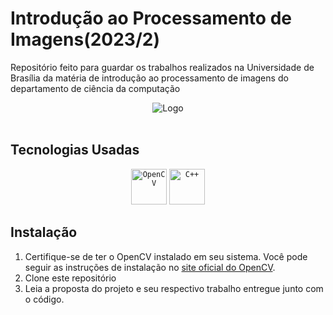 # Introdução ao Processamento de Imagens(2023/2)

Repositório feito para guardar os trabalhos realizados na Universidade de Brasília da matéria de introdução ao processamento de imagens do departamento de ciência da computação

<div align="center">
  <img src="https://upload.wikimedia.org/wikipedia/en/7/7d/Lenna_%28test_image%29.png" alt="Logo">
</div>

<br>

## Tecnologias Usadas

<div align="center">
	<code><img width="57" src="https://static-00.iconduck.com/assets.00/opencv-icon-1657x2048-3wu3ib6x.png" alt="OpenCV" title="OpenCV"/></code>
  	<code><img width="57" src="https://user-images.githubusercontent.com/25181517/192106073-90fffafe-3562-4ff9-a37e-c77a2da0ff58.png" alt="C++" title="C++"/></code>
</div>

## Instalação

1. Certifique-se de ter o OpenCV instalado em seu sistema. Você pode seguir as instruções de instalação no [site oficial do OpenCV](https://opencv.org/).
2. Clone este repositório
3. Leia a proposta do projeto e seu respectivo trabalho entregue junto com o código.

